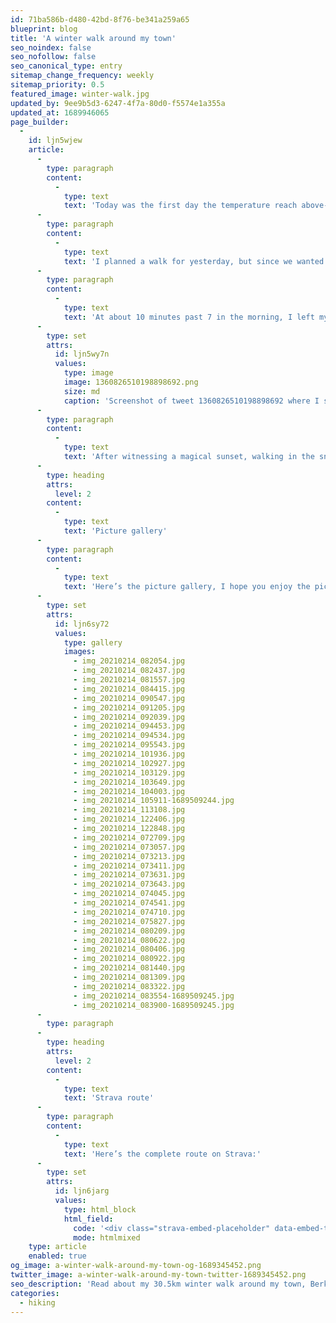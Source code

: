 ```yaml
---
id: 71ba586b-d480-42bd-8f76-be341a259a65
blueprint: blog
title: 'A winter walk around my town'
seo_noindex: false
seo_nofollow: false
seo_canonical_type: entry
sitemap_change_frequency: weekly
sitemap_priority: 0.5
featured_image: winter-walk.jpg
updated_by: 9ee9b5d3-6247-4f7a-80d0-f5574e1a355a
updated_at: 1689946065
page_builder:
  -
    id: ljn5wjew
    article:
      -
        type: paragraph
        content:
          -
            type: text
            text: 'Today was the first day the temperature reach above-zero-Celsius after a seven day freezing period. We really had winter for a week, and we all enjoyed it as much as we could.'
      -
        type: paragraph
        content:
          -
            type: text
            text: 'I planned a walk for yesterday, but since we wanted to ice-skating (yes, on natural ice) I postponed the walk for a day.'
      -
        type: paragraph
        content:
          -
            type: text
            text: 'At about 10 minutes past 7 in the morning, I left my home, and started walking. I planned a trip of 30km. See the tweet below.'
      -
        type: set
        attrs:
          id: ljn5wy7n
          values:
            type: image
            image: 1360826510198898692.png
            size: md
            caption: 'Screenshot of tweet 1360826510198898692 where I share the map of my planned walk'
      -
        type: paragraph
        content:
          -
            type: text
            text: 'After witnessing a magical sunset, walking in the snow, between people ice-skating on natural ice for the first time since about 9 years was really special. I’m posting this on my blog, because I want as many of you to experience what I saw. Sure, these are just pictures, but you can get a sense of how it was.'
      -
        type: heading
        attrs:
          level: 2
        content:
          -
            type: text
            text: 'Picture gallery'
      -
        type: paragraph
        content:
          -
            type: text
            text: 'Here’s the picture gallery, I hope you enjoy the pictures! The complete route can be found below the pictures.'
      -
        type: set
        attrs:
          id: ljn6sy72
          values:
            type: gallery
            images:
              - img_20210214_082054.jpg
              - img_20210214_082437.jpg
              - img_20210214_081557.jpg
              - img_20210214_084415.jpg
              - img_20210214_090547.jpg
              - img_20210214_091205.jpg
              - img_20210214_092039.jpg
              - img_20210214_094453.jpg
              - img_20210214_094534.jpg
              - img_20210214_095543.jpg
              - img_20210214_101936.jpg
              - img_20210214_102927.jpg
              - img_20210214_103129.jpg
              - img_20210214_103649.jpg
              - img_20210214_104003.jpg
              - img_20210214_105911-1689509244.jpg
              - img_20210214_113108.jpg
              - img_20210214_122406.jpg
              - img_20210214_122848.jpg
              - img_20210214_072709.jpg
              - img_20210214_073057.jpg
              - img_20210214_073213.jpg
              - img_20210214_073411.jpg
              - img_20210214_073631.jpg
              - img_20210214_073643.jpg
              - img_20210214_074045.jpg
              - img_20210214_074541.jpg
              - img_20210214_074710.jpg
              - img_20210214_075827.jpg
              - img_20210214_080209.jpg
              - img_20210214_080622.jpg
              - img_20210214_080406.jpg
              - img_20210214_080922.jpg
              - img_20210214_081440.jpg
              - img_20210214_081309.jpg
              - img_20210214_083322.jpg
              - img_20210214_083554-1689509245.jpg
              - img_20210214_083900-1689509245.jpg
      -
        type: paragraph
      -
        type: heading
        attrs:
          level: 2
        content:
          -
            type: text
            text: 'Strava route'
      -
        type: paragraph
        content:
          -
            type: text
            text: 'Here’s the complete route on Strava:'
      -
        type: set
        attrs:
          id: ljn6jarg
          values:
            type: html_block
            html_field:
              code: '<div class="strava-embed-placeholder" data-embed-type="activity" data-embed-id="4785168506"></div><script src="https://strava-embeds.com/embed.js"></script>'
              mode: htmlmixed
    type: article
    enabled: true
og_image: a-winter-walk-around-my-town-og-1689345452.png
twitter_image: a-winter-walk-around-my-town-twitter-1689345452.png
seo_description: 'Read about my 30.5km winter walk around my town, Berkel en Rodenrijs. I made a lot of pictures, so come and take a look.'
categories:
  - hiking
---
```

